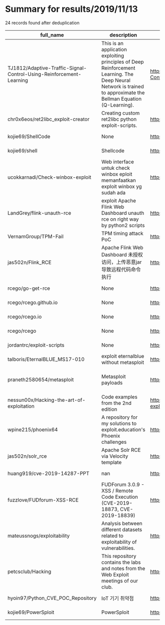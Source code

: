 
# Summary for results/2019/11/13
    
24 records found after deduplication

| full_name | description | html_url | matched_list | matched_count | pushed_at | size | stargazers_count | language | forks_count |
|---------------------------------------------------------------------|-------------------------------------------------------------------------------------------------------------------------------------------------------------------|----------------------------------------------------------------------------------------|---------------------------------------------|-----------------|---------------------------|--------|--------------------|------------------|---------------|
| TJ1812/Adaptive-Traffic-Signal-Control-Using-Reinforcement-Learning | This is an application exploiting principles of Deep Reinforcement Learning. The Deep Neural Network is trained to approximate the Bellman Equation (Q-Learning). | https://github.com/TJ1812/Adaptive-Traffic-Signal-Control-Using-Reinforcement-Learning | ['exploit'] | 1 | 2019-11-13 17:43:22+00:00 | 886 | 78 | Python | 34 |
| chr0x6eos/ret2libc_exploit-creator | Creating custom ret2libc python exploit-scripts. | https://github.com/chr0x6eos/ret2libc_exploit-creator | ['exploit'] | 1 | 2019-11-13 18:59:06+00:00 | 4 | 0 | Shell | 0 |
| kojie69/ShellCode | None | https://github.com/kojie69/ShellCode | ['shellcode'] | 1 | 2019-11-13 17:07:52+00:00 | 0 | 0 | nan | 0 |
| kojie69/shell | Shellcode | https://github.com/kojie69/shell | ['shellcode'] | 1 | 2019-11-13 17:41:09+00:00 | 7 | 0 | nan | 0 |
| ucokkarnadi/Check-winbox-exploit | Web interface untuk check winbox eploit memanfaatkan exploit winbox yg sudah ada | https://github.com/ucokkarnadi/Check-winbox-exploit | ['exploit'] | 1 | 2019-11-13 15:36:42+00:00 | 0 | 0 | | 0 |
| LandGrey/flink-unauth-rce | exploit Apache Flink Web Dashboard unauth rce on right way by python2 scripts | https://github.com/LandGrey/flink-unauth-rce | ['exploit', 'rce'] | 2 | 2019-11-13 15:35:42+00:00 | 30 | 60 | Python | 14 |
| VernamGroup/TPM-Fail | TPM timing attack PoC | https://github.com/VernamGroup/TPM-Fail | ['attack poc'] | 1 | 2019-11-13 08:55:33+00:00 | 5 | 9 | Perl | 3 |
| jas502n/Flink_RCE | Apache Flink Web Dashboard 未授权访问，上传恶意jar导致远程代码命令执行 | https://github.com/jas502n/Flink_RCE | ['rce'] | 1 | 2019-11-13 07:12:59+00:00 | 23972 | 6 | | 4 |
| rcego/go-get-rce | None | https://github.com/rcego/go-get-rce | ['rce'] | 1 | 2019-11-13 05:19:00+00:00 | 6 | 0 | Go | 0 |
| rcego/rcego.github.io | None | https://github.com/rcego/rcego.github.io | ['rce'] | 1 | 2019-11-13 02:04:39+00:00 | 3 | 0 | Go | 0 |
| rcego/rcego.io | None | https://github.com/rcego/rcego.io | ['rce'] | 1 | 2019-11-13 01:39:54+00:00 | 2 | 0 | Go | 0 |
| rcego/rcego | None | https://github.com/rcego/rcego | ['rce'] | 1 | 2019-11-13 03:35:33+00:00 | 5 | 0 | Go | 0 |
| jordantrc/exploit-scripts | None | https://github.com/jordantrc/exploit-scripts | ['exploit'] | 1 | 2019-11-13 14:47:58+00:00 | 5 | 0 | Python | 0 |
| talboris/EternalBLUE_MS17-010 | exploit eternalblue without metasploit | https://github.com/talboris/EternalBLUE_MS17-010 | ['exploit'] | 1 | 2019-11-13 12:11:23+00:00 | 6 | 0 | Python | 1 |
| praneth2580654/metasploit | Metasploit payloads | https://github.com/praneth2580654/metasploit | ['metasploit module OR metasploit payload'] | 1 | 2019-11-13 08:33:01+00:00 | 21 | 0 | nan | 0 |
| nessun00x/Hacking-the-art-of-exploitation | Code examples from the 2nd edition | https://github.com/nessun00x/Hacking-the-art-of-exploitation | ['exploit'] | 1 | 2019-11-13 22:37:35+00:00 | 17 | 0 | C | 0 |
| wpine215/phoenix64 | A repository for my solutions to exploit.education's Phoenix challenges | https://github.com/wpine215/phoenix64 | ['exploit'] | 1 | 2019-11-13 08:10:18+00:00 | 7 | 0 | C | 0 |
| jas502n/solr_rce | Apache Solr RCE via Velocity template | https://github.com/jas502n/solr_rce | ['rce'] | 1 | 2019-11-13 06:22:58+00:00 | 6276 | 84 | Python | 25 |
| huang919/cve-2019-14287-PPT | nan | https://github.com/huang919/cve-2019-14287-PPT | ['cve-2'] | 1 | 2019-11-13 13:21:54+00:00 | 10032 | 0 | nan | 0 |
| fuzzlove/FUDforum-XSS-RCE | FUDForum 3.0.9 - XSS / Remote Code Execution (CVE-2019-18873, CVE-2019-18839) | https://github.com/fuzzlove/FUDforum-XSS-RCE | ['exploit', 'rce', 'remote code execution'] | 3 | 2019-11-13 20:56:14+00:00 | 93 | 7 | JavaScript | 4 |
| mateussnogs/exploitability | Analysis between different datasets related to exploitability of vulnerabilities. | https://github.com/mateussnogs/exploitability | ['exploit'] | 1 | 2019-11-13 13:03:40+00:00 | 446 | 0 | Jupyter Notebook | 0 |
| petcsclub/Hacking | This repository contains the labs and notes from the Web Exploit meetings of our club. | https://github.com/petcsclub/Hacking | ['exploit'] | 1 | 2019-11-13 19:26:47+00:00 | 1797 | 0 | HTML | 1 |
| hyoin97/Python_CVE_POC_Repository | IoT 기기 취약점 | https://github.com/hyoin97/Python_CVE_POC_Repository | ['cve poc'] | 1 | 2019-11-13 06:45:56+00:00 | 47 | 0 | Python | 0 |
| kojie69/PowerSploit | PowerSploit | https://github.com/kojie69/PowerSploit | ['sploit'] | 1 | 2019-11-13 19:27:40+00:00 | 0 | 0 | nan | 0 |
